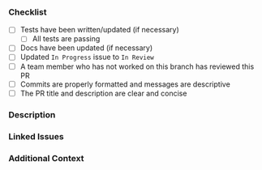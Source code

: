 <!-- DO NOT IGNORE THE TEMPLATE!

Thank you for contributing!

Before submitting the PR, please make sure you do the following:

- Check that there isn't already a PR that solves the problem the same way to avoid creating a duplicate.
- Provide a description in this PR that addresses **what** the PR is solving, or reference the issue that it solves (e.g. `fixes #123`).
- Ideally, include relevant tests that fail without this PR but pass with it.

-->

### Checklist

- [ ] Tests have been written/updated (if necessary)
  - [ ] All tests are passing
- [ ] Docs have been updated (if necessary)
- [ ] Updated `In Progress` issue to `In Review`
- [ ] A team member who has not worked on this branch has reviewed this PR
- [ ] Commits are properly formatted and messages are descriptive
- [ ] The PR title and description are clear and concise

### Description

<!-- Please insert your description here and provide information about what this PR is solving -->

### Linked Issues

<!-- Please list any issues or pull requests related to this change -->

### Additional Context

<!-- Is there anything specific you'd like reviewers to focus on or any additional context you'd like to provide? -->
